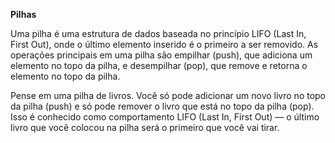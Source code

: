 **Pilhas**

Uma pilha é uma estrutura de dados baseada no princípio LIFO (Last In, First Out), onde o último elemento inserido é o primeiro a ser removido. As operações principais em uma pilha são empilhar (push), que adiciona um elemento no topo da pilha, e desempilhar (pop), que remove e retorna o elemento no topo da pilha.

Pense em uma pilha de livros. Você só pode adicionar um novo livro no topo da pilha (push) e só pode remover o livro que está no topo da pilha (pop). Isso é conhecido como comportamento LIFO (Last In, First Out) — o último livro que você colocou na pilha será o primeiro que você vai tirar.
